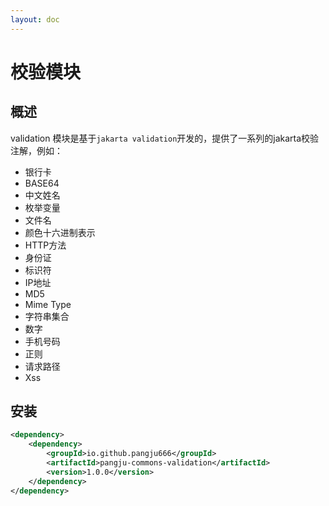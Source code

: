```yaml
---
layout: doc
---
```


# 校验模块

## 概述
validation 模块是基于`jakarta validation`开发的，提供了一系列的jakarta校验注解，例如：
- 银行卡
- BASE64
- 中文姓名
- 枚举变量
- 文件名
- 颜色十六进制表示
- HTTP方法
- 身份证
- 标识符
- IP地址
- MD5
- Mime Type
- 字符串集合
- 数字
- 手机号码
- 正则
- 请求路径
- Xss

## 安装
```xml
<dependency>
    <dependency>
        <groupId>io.github.pangju666</groupId>
        <artifactId>pangju-commons-validation</artifactId>
        <version>1.0.0</version>
    </dependency>
</dependency>
```



